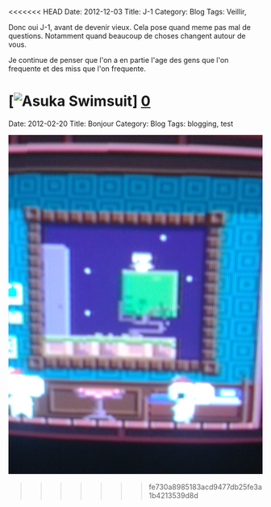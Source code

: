 <<<<<<< HEAD
Date: 2012-12-03
Title: J-1
Category: Blog
Tags: Veillir,

[0]: http://raw.github.com/bussiere/Blog/gh-pages/static/images/asuka_swimsuit.jpg  "Grande Version"

Donc oui J-1, avant de devenir vieux.
Cela pose quand meme pas mal de questions.
Notamment quand beaucoup de choses changent autour de vous.

Je continue de penser que l'on a en partie l'age des gens que l'on frequente et des miss que l'on frequente.

[![Asuka Swimsuit](http://raw.github.com/bussiere/Blog/gh-pages/static/images/asuka_swimsuit_thumb.jpg)] [0] 
=======
Date: 2012-02-20
Title: Bonjour
Category: Blog
Tags: blogging, test

![Alt text](images/1.jpg)
>>>>>>> fe730a8985183acd9477db25fe3a1b4213539d8d
